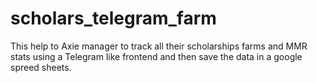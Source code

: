 # scholars_telegram_farm

This help to Axie manager to track all their scholarships farms and MMR stats using a Telegram like frontend and then save the data in a google spreed sheets. 
